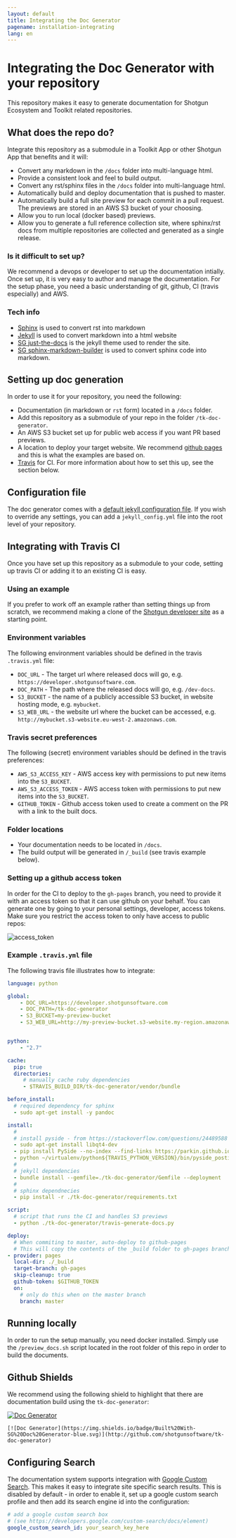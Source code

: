 ```yaml
---
layout: default
title: Integrating the Doc Generator
pagename: installation-integrating
lang: en
---
```


# Integrating the Doc Generator with your repository

This repository makes it easy to generate documentation for 
Shotgun Ecosystem and Toolkit related repositories.

## What does the repo do?

Integrate this repository as a submodule in a Toolkit App or other 
Shotgun App that benefits and it will:
 
- Convert any markdown in the `/docs` folder into multi-language html.
- Provide a consistent look and feel to build output.
- Convert any rst/sphinx files in the `/docs` folder into multi-language html.
- Automatically build and deploy documentation that is pushed to master.
- Automatically build a full site preview for each commit in a pull request. The previews are stored in an AWS S3 bucket of your choosing.
- Allow you to run local (docker based) previews.
- Allow you to generate a full reference collection site, where sphinx/rst
  docs from multiple repositories are collected and generated as a single release.

### Is it difficult to set up?

We recommend a devops or developer to set up the documentation intially. Once set up, it is very easy to author and manage
the documentation. For the setup phase, you need a basic 
understanding of git, github, CI (travis especially) and AWS.

### Tech info

- [Sphinx](http://www.sphinx-doc.org/) is used to convert rst into markdown
- [Jekyll](https://jekyllrb.com/) is used to convert markdown into a html website
- [SG just-the-docs](https://github.com/shotgunsoftware/just-the-docs) is the jekyll theme used to render the site.
- [SG sphinx-markdown-builder](https://github.com/shotgunsoftware/sphinx-markdown-builder) is used to convert sphinx code into markdown.


## Setting up doc generation

In order to use it for your repository, you need the following:
 
- Documentation (in markdown or `rst` form) located in a `/docs` folder.
- Add this repository as a submodule of your repo in the folder `/tk-doc-generator`.
- An AWS S3 bucket set up for public web access if you want PR based previews.
- A location to deploy your target website. We recommend 
  [github pages](https://pages.github.com/) and this is what the 
  examples are based on. 
- [Travis](https://travis-ci.org) for CI. For more information about how to set this up,
  see the section below.

## Configuration file 
The doc generator comes with a [default jekyll configuration file](https://github.com/shotgunsoftware/tk-doc-generator/blob/master/jekyll/_config.yml). If you wish to override any settings, you can add a 
`jekyll_config.yml` file into the root level of your repository. 

## Integrating with Travis CI

Once you have set up this repository as a submodule to your code, setting up 
travis CI or adding it to an existing CI is easy.

### Using an example

If you prefer to work off an example rather than setting things up from scratch, we recommend making a clone of the [Shotgun developer site](https://github.com/shotgunsoftware/shotgunsoftware.github.io) as a starting point.

### Environment variables

The following environment variables should be defined in the travis `.travis.yml` file:

- `DOC_URL` - The target url where released docs will go, e.g. `https://developer.shotgunsoftware.com`.
- `DOC_PATH` - The path where the released docs will go, e.g. `/dev-docs`. 
- `S3_BUCKET` - the name of a publicly accessible S3 bucket, in website hosting mode, e.g. `mybucket`.
- `S3_WEB_URL` - the website url where the bucket can be accessed, e.g. `http://mybucket.s3-website.eu-west-2.amazonaws.com`.

### Travis secret preferences

The following (secret) environment variables should be defined in the travis preferences:

- `AWS_S3_ACCESS_KEY` - AWS access key with permissions to put new items into the `S3_BUCKET`.
- `AWS_S3_ACCESS_TOKEN` - AWS access token with permissions to put new items into the `S3_BUCKET`.
- `GITHUB_TOKEN` - Github access token used to create a comment on the PR with a link to the built docs. 

### Folder locations

- Your documentation needs to be located in `/docs`.
- The build output will be generated in `/_build` (see travis example below).

### Setting up a github access token

In order for the CI to deploy to the `gh-pages` branch, you need to provide it with an access token
so that it can use github on your behalf. You can generate one by going to your personal settings, 
developer, access tokens. Make sure you restrict the access token to only have access to public repos:

![access_token](../images/installation/github_access_token.png)


### Example `.travis.yml` file

The following travis file illustrates how to integrate:

```yaml
language: python

global:
    - DOC_URL=https://developer.shotgunsoftware.com
    - DOC_PATH=/tk-doc-generator
    - S3_BUCKET=my-preview-bucket
    - S3_WEB_URL=http://my-preview-bucket.s3-website.my-region.amazonaws.com


python:
    - "2.7"

cache:
  pip: true
  directories:
     # manually cache ruby dependencies
     - $TRAVIS_BUILD_DIR/tk-doc-generator/vendor/bundle

before_install:
  # required dependency for sphinx
  - sudo apt-get install -y pandoc

install:
  # 
  # install pyside - from https://stackoverflow.com/questions/24489588
  - sudo apt-get install libqt4-dev
  - pip install PySide --no-index --find-links https://parkin.github.io/python-wheelhouse/;
  - python ~/virtualenv/python${TRAVIS_PYTHON_VERSION}/bin/pyside_postinstall.py -install
  #
  # jekyll dependencies
  - bundle install --gemfile=./tk-doc-generator/Gemfile --deployment
  #
  # sphinx dependnecies
  - pip install -r ./tk-doc-generator/requirements.txt

script:
  # script that runs the CI and handles S3 previews
  - python ./tk-doc-generator/travis-generate-docs.py

deploy:
  # When commiting to master, auto-deploy to github-pages
  # This will copy the contents of the _build folder to gh-pages branch and push
- provider: pages
  local-dir: ./_build
  target-branch: gh-pages
  skip-cleanup: true
  github-token: $GITHUB_TOKEN
  on:
    # only do this when on the master branch
    branch: master
```

## Running locally

In order to run the setup manually, you need docker installed.
Simply use the `/preview_docs.sh` script located in the root folder of
this repo in order to build the documents. 


## Github Shields

We recommend using the following shield to highlight that there are documentation
build using the `tk-doc-generator`:

[![Doc Generator](https://img.shields.io/badge/Built%20With-SG%20Doc%20Generator-blue.svg)](http://github.com/shotgunsoftware/tk-doc-generator)

```
[![Doc Generator](https://img.shields.io/badge/Built%20With-SG%20Doc%20Generator-blue.svg)](http://github.com/shotgunsoftware/tk-doc-generator)
```

## Configuring Search

The documentation system supports integration with [Google Custom Search](https://cse.google.com). This makes it easy to integrate site specific search results. This is disabled by default - in order to enable it, set up a google custom search profile and then add its search engine id into the configuration:

```yaml
# add a google custom search box
# (see https://developers.google.com/custom-search/docs/element)
google_custom_search_id: your_search_key_here
```

